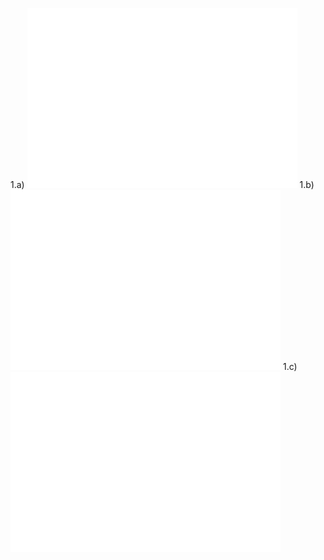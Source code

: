 1.a)
![plot](./tasks/1/a/rewards.png)
1.b)
![plot](./tasks/1/b/rewards.png)
1.c)
![plot](./tasks/1/c/rewards.png)